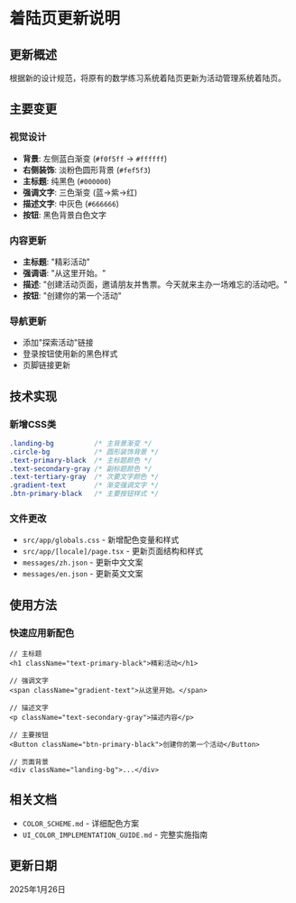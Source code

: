 # 着陆页更新说明

## 更新概述
根据新的设计规范，将原有的数学练习系统着陆页更新为活动管理系统着陆页。

## 主要变更

### 视觉设计
- **背景**: 左侧蓝白渐变 (`#f0f5ff` → `#ffffff`)
- **右侧装饰**: 淡粉色圆形背景 (`#fef5f3`)
- **主标题**: 纯黑色 (`#000000`)
- **强调文字**: 三色渐变 (蓝→紫→红)
- **描述文字**: 中灰色 (`#666666`)
- **按钮**: 黑色背景白色文字

### 内容更新
- **主标题**: "精彩活动"
- **强调语**: "从这里开始。"
- **描述**: "创建活动页面，邀请朋友并售票。今天就来主办一场难忘的活动吧。"
- **按钮**: "创建你的第一个活动"

### 导航更新
- 添加"探索活动"链接
- 登录按钮使用新的黑色样式
- 页脚链接更新

## 技术实现

### 新增CSS类
```css
.landing-bg          /* 主背景渐变 */
.circle-bg           /* 圆形装饰背景 */
.text-primary-black  /* 主标题颜色 */
.text-secondary-gray /* 副标题颜色 */
.text-tertiary-gray  /* 次要文字颜色 */
.gradient-text       /* 渐变强调文字 */
.btn-primary-black   /* 主要按钮样式 */
```

### 文件更改
- `src/app/globals.css` - 新增配色变量和样式
- `src/app/[locale]/page.tsx` - 更新页面结构和样式
- `messages/zh.json` - 更新中文文案
- `messages/en.json` - 更新英文文案

## 使用方法

### 快速应用新配色
```tsx
// 主标题
<h1 className="text-primary-black">精彩活动</h1>

// 强调文字
<span className="gradient-text">从这里开始。</span>

// 描述文字
<p className="text-secondary-gray">描述内容</p>

// 主要按钮
<Button className="btn-primary-black">创建你的第一个活动</Button>

// 页面背景
<div className="landing-bg">...</div>
```

## 相关文档
- `COLOR_SCHEME.md` - 详细配色方案
- `UI_COLOR_IMPLEMENTATION_GUIDE.md` - 完整实施指南

## 更新日期
2025年1月26日